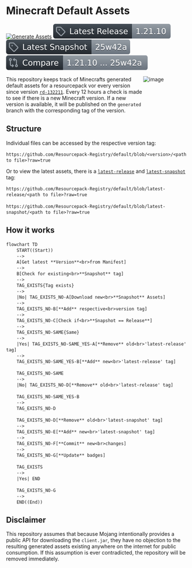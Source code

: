 # Minecraft Default Assets
[![Generate Assets](https://github.com/Resourcepack-Registry/default/actions/workflows/generate_assets.yml/badge.svg)](https://github.com/Resourcepack-Registry/default/actions/workflows/generate_assets.yml)
[![Latest Release](https://github.com/Resourcepack-Registry/default/blob/badge/latest_release.svg?raw=true)](https://github.com/Resourcepack-Registry/default/tree/latest-release)
[![Latest Snapshot](https://github.com/Resourcepack-Registry/default/blob/badge/latest_snapshot.svg?raw=true)](https://github.com/Resourcepack-Registry/default/tree/latest-snapshot)
[![Compare](https://github.com/Resourcepack-Registry/default/blob/badge/compare.svg?raw=true)](https://github.com/Resourcepack-Registry/default/compare/latest-release...latest-snapshot)

<img align="right" width="128" height="128" alt="image" src="https://github.com/user-attachments/assets/233905c0-2913-4c68-8854-74a96d18bb39" />

This repository keeps track of Minecrafts generated default assets for a resourcepack vor every version since version [`rd-132211`](https://minecraft.wiki/w/Java_Edition_pre-Classic_rd-132211). Every 12 hours a check is made to see if there is a new Minecraft version. If a new version is available, it will be published on the `generated` branch with the corresponding tag of the version.

## Structure
Individual files can be accessed by the respective version tag:
```url
https://github.com/Resourcepack-Registry/default/blob/<version>/<path to file>?raw=true
```

Or to view the latest assets, there is a [`latest-release`](https://github.com/Resourcepack-Registry/default/tree/latest-release) and [`latest-snapshot`](https://github.com/Resourcepack-Registry/default/tree/latest-snapshot) tag:
```url
https://github.com/Resourcepack-Registry/default/blob/latest-release/<path to file>?raw=true

https://github.com/Resourcepack-Registry/default/blob/latest-snapshot/<path to file>?raw=true
```

## How it works
```mermaid
flowchart TD
    START((Start))
    --> 
    A[Get latest **Version**<br>from Manifest]
    --> 
    B[Check for existing<br>**Snapshot** tag]
    -->
    TAG_EXISTS{Tag exists}
    -->
    |No| TAG_EXISTS_NO-A[Download new<br>**Snapshot** Assets]
    -->
    TAG_EXISTS_NO-B[**Add** respective<br>version tag]
    -->
    TAG_EXISTS_NO-C[Check if<br>**Snapshot == Release**]
    -->
    TAG_EXISTS_NO-SAME{Same}
    -->
    |Yes| TAG_EXISTS_NO-SAME_YES-A[**Remove** old<br>'latest-release' tag]
    -->
    TAG_EXISTS_NO-SAME_YES-B[**Add** new<br>'latest-release' tag]
    
    TAG_EXISTS_NO-SAME
    -->
    |No| TAG_EXISTS_NO-D[**Remove** old<br>'latest-release' tag]
    
    TAG_EXISTS_NO-SAME_YES-B
    -->
    TAG_EXISTS_NO-D

    TAG_EXISTS_NO-D[**Remove** old<br>'latest-snapshot' tag]
    -->
    TAG_EXISTS_NO-E[**Add** new<br>'latest-snapshot' tag]
    -->
    TAG_EXISTS_NO-F[**Commit** new<br>changes]
    -->
    TAG_EXISTS_NO-G[**Update** badges]

    TAG_EXISTS
    -->
    |Yes| END

    TAG_EXISTS_NO-G
    -->
    END((End))
```

## Disclaimer
This repository assumes that because Mojang intentionally provides a public API for downloading the `client.jar`, they have no objection to the resulting generated assets existing anywhere on the internet for public consumption. If this assumption is ever contradicted, the repository will be removed immediately.

